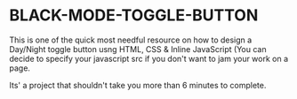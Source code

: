 # BLACK-MODE-TOGGLE-BUTTON
This is one of the quick most needful resource on how to design a Day/Night toggle button usng HTML, CSS & Inline JavaScript (You can decide to specify your javascript src if you don't want to jam your work on a page. 

Its' a project that shouldn't take you more than 6 minutes to complete. 
